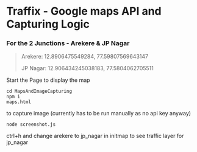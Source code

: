 # Traffix - Google maps API and Capturing Logic

### For the 2 Junctions - Arekere & JP Nagar

> Arekere: 12.8906475549284, 77.59807569643147
>
> JP Nagar: 12.906434245038183, 77.5804062705511

Start the Page to display the map
```
cd MapsAndImageCapturing
npm i
maps.html
```

to capture image (currently has to be run manually as no api key anyway)
```
node screenshot.js
```

ctrl+h and change arekere to jp_nagar in initmap to see traffic layer for jp_nagar